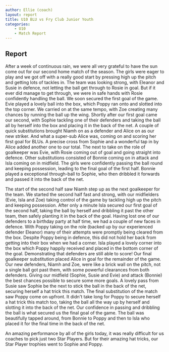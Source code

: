 ```yaml
---
author: Ellie (coach)
layout: report
title: U10 BLU vs Fry Club Junior Youth
categories: 
    - U10
    - Match Report
---
```


## Report

After a week of continuous rain, we were all very grateful to have the sun come out for our second home match of the season. The girls were eager to play and we got off with a really good start by pressing high up the pitch and getting lots of tackles in. The team was looking strong, with Eleanor and Susie in defence, not letting the ball get through to Rosie in goal. But if it ever did manage to get through, we were in safe hands with Rosie confidently handling the ball. We soon secured the first goal of the game. Evie played a lovely ball into the box, which Poppy ran onto and slotted into the top corner. We carried on at the same tempo, with Zoe creating many chances by running the ball up the wing. Shortly after our first goal came our second, with Sophie tackling one of their defenders and taking the ball all by herself into the box and placing it in the back of the net. A couple of quick substitutions brought Niamh on as a defender and Alice on as our new striker. And what a super-sub Alice was, coming on and scoring her first goal for BLUs. A precise cross from Sophie and a wonderful tap in by Alice added another one to our total. The next to take on the role of goalkeeper was Evie, with Rosie coming out of goal and going straight into defence. Other substitutions consisted of Bonnie coming on in attack and Isla coming on in midfield. The girls were confidently passing the ball round and keeping possession, leading to the final goal of the first half. Bonnie played a exceptional through-ball to Sophie, who then dribbled it forwards and passed it into the back of the net.

The start of the second half saw Niamh step up as the next goalkeeper for the team. We started the second half fast and strong, with our midfielders (Evie, Isla and Zoe) taking control of the game by tackling high up the pitch and keeping possession. After only a minute Isla secured our first goal of the second half, taking the ball by herself and dribbling it past the other team, then safely planting it in the back of the goal. Having lost one of our defenders to a birthday party at half time, we had a couple of new faces in defence. With Poppy taking on the role (backed up by our experienced defender Eleanor) many of their attempts were promptly being cleared from the box. Despite Poppy being in defence, this did not hold her back from getting into their box when we had a corner. Isla played a lovely corner into the box which Poppy happily received and placed in the bottom corner of the goal. Demonstrating that defenders are still able to score! Our final goalkeeper substitution placed Alice in goal for the remainder of the game. Our new defenders, Niamh and Zoe, were like a brick wall on the pitch, not a single ball got past them, with some powerful clearances from both defenders. Giving our midfield (Sophie, Susie and Evie) and attack (Bonnie) the best chances possible to secure some more goals. A lovely pass from Susie saw Sophie be the next to stick the ball in the back of the net, securing herself a hat trick this match. The final substitution of the match saw Poppy come on upfront. It didn't take long for Poppy to secure herself a hat trick this match too, taking the ball all the way up by herself and slotting it into the back of the net. Our confidence in passing and dribbling the ball is what secured us the final goal of the game. The ball was beautifully tapped around, from Bonnie to Poppy and then to Isla who placed it for the final time in the back of the net.  

An amazing performance by all of the girls today, it was really difficult for us coaches to pick just two Star Players. But for their amazing hat tricks, our Star Player trophies went to Sophie and Poppy.
